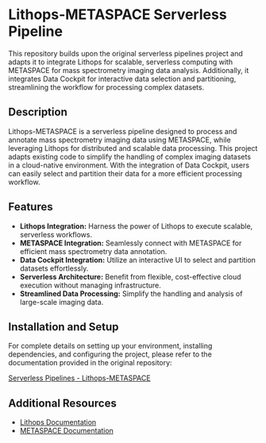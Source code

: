 # Lithops-METASPACE Serverless Pipeline

This repository builds upon the original serverless pipelines project and adapts it to integrate Lithops for scalable, serverless computing with METASPACE for mass spectrometry imaging data analysis. Additionally, it integrates Data Cockpit for interactive data selection and partitioning, streamlining the workflow for processing complex datasets.

## Description

Lithops-METASPACE is a serverless pipeline designed to process and annotate mass spectrometry imaging data using METASPACE, while leveraging Lithops for distributed and scalable data processing. This project adapts existing code to simplify the handling of complex imaging datasets in a cloud-native environment. With the integration of Data Cockpit, users can easily select and partition their data for a more efficient processing workflow.

## Features

- **Lithops Integration:** Harness the power of Lithops to execute scalable, serverless workflows.
- **METASPACE Integration:** Seamlessly connect with METASPACE for efficient mass spectrometry data annotation.
- **Data Cockpit Integration:** Utilize an interactive UI to select and partition datasets effortlessly.
- **Serverless Architecture:** Benefit from flexible, cost-effective cloud execution without managing infrastructure.
- **Streamlined Data Processing:** Simplify the handling and analysis of large-scale imaging data.

## Installation and Setup

For complete details on setting up your environment, installing dependencies, and configuring the project, please refer to the documentation provided in the original repository:

[Serverless Pipelines - Lithops-METASPACE](https://github.com/iAmJK44/serverless_pipelines/tree/main/Lithops-METASPACE)

## Additional Resources

- [Lithops Documentation](https://github.com/lithops-cloud/lithops)
- [METASPACE Documentation](https://metaspace2020.eu)

